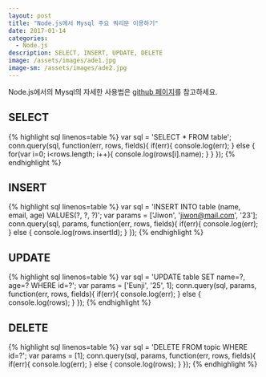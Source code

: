 ```yaml
---
layout: post
title: "Node.js에서 Mysql 주요 쿼리문 이용하기"
date: 2017-01-14
categories:
  - Node.js
description: SELECT, INSERT, UPDATE, DELETE
image: /assets/images/ade1.jpg
image-sm: /assets/images/ade2.jpg
---
```


Node.js에서의 Mysql의 자세한 사용법은 [github 페이지](https://github.com/mysqljs/mysql)를 참고하세요.

## SELECT

{% highlight sql linenos=table %}
var sql = 'SELECT * FROM table';
conn.query(sql, function(err, rows, fields){
	if(err){
		console.log(err);
	} else {
		for(var i=0; i<rows.length; i++){
			console.log(rows[i].name);
		}
	}
});
{% endhighlight %}


## INSERT

{% highlight sql linenos=table %}
var sql = 'INSERT INTO table (name, email, age) VALUES(?, ?, ?)';
var params = ['Jiwon', 'jiwon@mail.com', '23'];
conn.query(sql, params, function(err, rows, fields){
	if(err){
		console.log(err);
	} else {
		console.log(rows.insertId);
	}
});
{% endhighlight %}

## UPDATE

{% highlight sql linenos=table %}
var sql = 'UPDATE table SET name=?, age=? WHERE id=?';
var params = ['Eunji', '25', 1];
conn.query(sql, params, function(err, rows, fields){
	if(err){
		console.log(err);
	} else {
		console.log(rows);
	}
});
{% endhighlight %}

## DELETE
{% highlight sql linenos=table %}
var sql = 'DELETE FROM topic WHERE id=?';
var params = [1];
conn.query(sql, params, function(err, rows, fields){
	if(err){
		console.log(err);
	} else {
		console.log(rows);
	}
});
{% endhighlight %}

